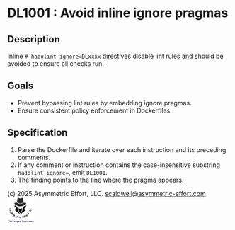 # DL1001 : Avoid inline ignore pragmas

## Description
Inline `# hadolint ignore=DLxxxx` directives disable lint rules and should be avoided to ensure all checks run.

## Goals
- Prevent bypassing lint rules by embedding ignore pragmas.
- Ensure consistent policy enforcement in Dockerfiles.

## Specification
1. Parse the Dockerfile and iterate over each instruction and its preceding comments.
2. If any comment or instruction contains the case-insensitive substring `hadolint ignore=`, emit `DL1001`.
3. The finding points to the line where the pragma appears.

(c) 2025 Asymmetric Effort, LLC. <scaldwell@asymmetric-effort.com>
[<img src="../img/asymmetric-effort.png" alt="Asymmetric Effort logo" width="60" height="60">](https://asymmetric-effort.com/)
